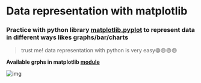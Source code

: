 # Data representation with matplotlib
### Practice with python library [matplotlib.pyplot](https://matplotlib.org/) to represent data in different ways likes graphs/bar/charts

> trust me! data representation with python is very easy😁😄😄😄


**Available grphs in matplotlib [module](https://matplotlib.org/stable/plot_types/index.html)**

![img](https://miro.medium.com/max/1400/1*JTEqCz-VU16nkkUwzyWp_w.png )
